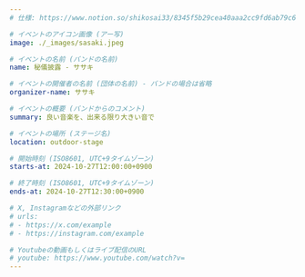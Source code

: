 ```yaml
---
# 仕様: https://www.notion.so/shikosai33/8345f5b29cea40aaa2cc9fd6ab79c6a6?pvs=4#9ae1134163bc41fca64fb5161acf4e19

# イベントのアイコン画像 (アー写)
image: ./_images/sasaki.jpeg

# イベントの名前 (バンドの名前)
name: 秘儀披露 - ササキ

# イベントの開催者の名前 (団体の名前) - バンドの場合は省略
organizer-name: ササキ

# イベントの概要 (バンドからのコメント)
summary: 良い音楽を、出来る限り大きい音で

# イベントの場所 (ステージ名)
location: outdoor-stage

# 開始時刻 (ISO8601, UTC+9タイムゾーン)
starts-at: 2024-10-27T12:00:00+0900

# 終了時刻 (ISO8601, UTC+9タイムゾーン)
ends-at: 2024-10-27T12:30:00+0900

# X, Instagramなどの外部リンク
# urls:
# - https://x.com/example
# - https://instagram.com/example

# Youtubeの動画もしくはライブ配信のURL
# youtube: https://www.youtube.com/watch?v=
---
```

